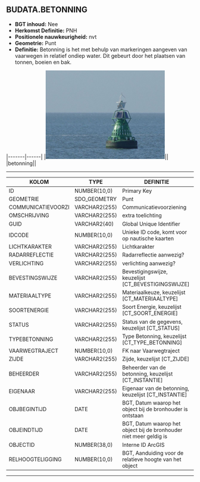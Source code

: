 ﻿## BUDATA.BETONNING


* __BGT inhoud:__ Nee
* __Herkomst Definitie:__ PNH
* __Positionele nauwkeurigheid:__ nvt
* __Geometrie:__ Punt
* __Definitie:__ Betonning is het met behulp van markeringen aangeven van vaarwegen in relatief ondiep water. Dit gebeurt door het plaatsen van tonnen, boeien en bak.

|-------|------|
|![betonning](betonning.png)||
|betonning||

***

|KOLOM                           	|TYPE          	|DEFINITIE|
|------                          	|----          	|-----    |
|ID                              	|NUMBER(10,0)  	|Primary Key|
|GEOMETRIE                       	|SDO_GEOMETRY  	|Punt|
|COMMUNICATIEVOORZI              	|VARCHAR2(255) 	|Communicatievoorziening|
|OMSCHRIJVING                    	|VARCHAR2(255) 	|extra toelichting|
|GUID                            	|VARCHAR2(40)  	|Global Unique Identifier|
|IDCODE                          	|NUMBER(10,0)  	|Unieke ID code, komt voor op nautische kaarten|
|LICHTKARAKTER                   	|VARCHAR2(255) 	|Lichtkarakter|
|RADARREFLECTIE                  	|VARCHAR2(255) 	|Radarreflectie aanwezig?|
|VERLICHTING                     	|VARCHAR2(255) 	|verlichting aanwezig?|
|BEVESTINGSWIJZE                 	|VARCHAR2(255) 	|Bevestigingswijze, keuzelijst [CT_BEVESTIGINGSWIJZE]|
|MATERIAALTYPE                   	|VARCHAR2(255) 	|Materiaalkeuze, keuzelijst [CT_MATERIAALTYPE]|
|SOORTENERGIE                    	|VARCHAR2(255) 	|Soort Energie, keuzelijst [CT_SOORT_ENERGIE]|
|STATUS                          	|VARCHAR2(255) 	|Status van de gegevens, keuzelijst [CT_STATUS]|
|TYPEBETONNING                   	|VARCHAR2(255) 	|Type Betonning, keuzelijst [CT_TYPE_BETONNING]|
|VAARWEGTRAJECT                  	|NUMBER(10,0)  	|FK naar Vaarwegtraject|
|ZIJDE                           	|VARCHAR2(255) 	|Zijde, keuzelijst [CT_ZIJDE]|
|BEHEERDER                       	|VARCHAR2(255) 	|Beheerder van de betonning, keuzelijst [CT_INSTANTIE]|
|EIGENAAR                        	|VARCHAR2(255) 	|Eigenaar van de betonning, keuzelijst [CT_INSTANTIE]|
|OBJBEGINTIJD                    	|DATE          	|BGT, Datum waarop het object bij de bronhouder is ontstaan|
|OBJEINDTIJD                     	|DATE          	|BGT, Datum waarop het object bij de bronhouder niet meer geldig is|
|OBJECTID                        	|NUMBER(38,0)   |Interne ID ArcGIS|
|RELHOOGTELIGGING                	|NUMBER(10,0)  	|BGT, Aanduiding voor de relatieve hoogte van het object|kruin

***
